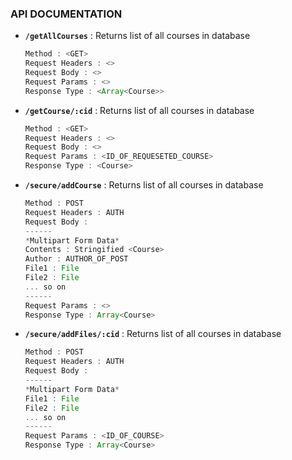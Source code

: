 ### API DOCUMENTATION

- **`/getAllCourses`** : Returns list of all courses in database
  ```Typescript
  Method : <GET>
  Request Headers : <>
  Request Body : <>
  Request Params : <>
  Response Type : <Array<Course>>
  ```
- **`/getCourse/:cid`** : Returns list of all courses in database
  ```Typescript
  Method : <GET>
  Request Headers : <>
  Request Body : <>
  Request Params : <ID_OF_REQUESETED_COURSE>
  Response Type : <Course>
  ```
- **`/secure/addCourse`** : Returns list of all courses in database
  ```Typescript
  Method : POST
  Request Headers : AUTH
  Request Body :
  ------
  *Multipart Form Data*
  Contents : Stringified <Course>
  Author : AUTHOR_OF_POST
  File1 : File
  File2 : File
  ... so on
  ------
  Request Params : <>
  Response Type : Array<Course>
  ```
- **`/secure/addFiles/:cid`** : Returns list of all courses in database
  ```Typescript
  Method : POST
  Request Headers : AUTH
  Request Body :
  ------
  *Multipart Form Data*
  File1 : File
  File2 : File
  ... so on
  ------
  Request Params : <ID_OF_COURSE>
  Response Type : Array<Course>
  ```
